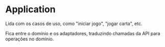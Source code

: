 # Application

Lida com os casos de uso, como "iniciar jogo", "jogar carta", etc.

Fica entre o domínio e os adaptadores, traduzindo chamadas da API para operações no domínio.

